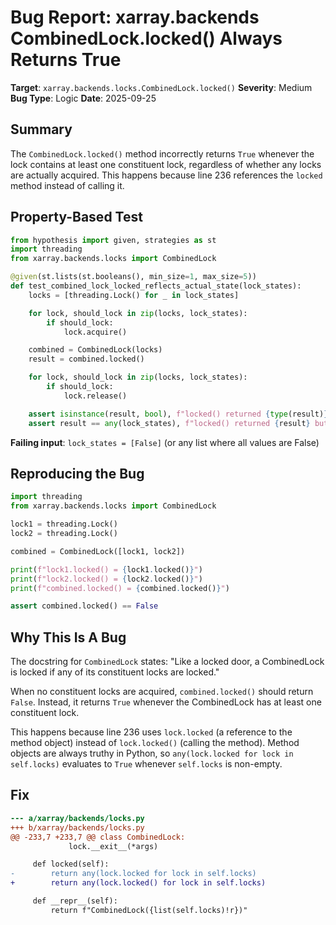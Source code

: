 # Bug Report: xarray.backends CombinedLock.locked() Always Returns True

**Target**: `xarray.backends.locks.CombinedLock.locked()`
**Severity**: Medium
**Bug Type**: Logic
**Date**: 2025-09-25

## Summary

The `CombinedLock.locked()` method incorrectly returns `True` whenever the lock contains at least one constituent lock, regardless of whether any locks are actually acquired. This happens because line 236 references the `locked` method instead of calling it.

## Property-Based Test

```python
from hypothesis import given, strategies as st
import threading
from xarray.backends.locks import CombinedLock

@given(st.lists(st.booleans(), min_size=1, max_size=5))
def test_combined_lock_locked_reflects_actual_state(lock_states):
    locks = [threading.Lock() for _ in lock_states]

    for lock, should_lock in zip(locks, lock_states):
        if should_lock:
            lock.acquire()

    combined = CombinedLock(locks)
    result = combined.locked()

    for lock, should_lock in zip(locks, lock_states):
        if should_lock:
            lock.release()

    assert isinstance(result, bool), f"locked() returned {type(result)} instead of bool"
    assert result == any(lock_states), f"locked() returned {result} but expected {any(lock_states)}"
```

**Failing input**: `lock_states = [False]` (or any list where all values are False)

## Reproducing the Bug

```python
import threading
from xarray.backends.locks import CombinedLock

lock1 = threading.Lock()
lock2 = threading.Lock()

combined = CombinedLock([lock1, lock2])

print(f"lock1.locked() = {lock1.locked()}")
print(f"lock2.locked() = {lock2.locked()}")
print(f"combined.locked() = {combined.locked()}")

assert combined.locked() == False
```

## Why This Is A Bug

The docstring for `CombinedLock` states: "Like a locked door, a CombinedLock is locked if any of its constituent locks are locked."

When no constituent locks are acquired, `combined.locked()` should return `False`. Instead, it returns `True` whenever the CombinedLock has at least one constituent lock.

This happens because line 236 uses `lock.locked` (a reference to the method object) instead of `lock.locked()` (calling the method). Method objects are always truthy in Python, so `any(lock.locked for lock in self.locks)` evaluates to `True` whenever `self.locks` is non-empty.

## Fix

```diff
--- a/xarray/backends/locks.py
+++ b/xarray/backends/locks.py
@@ -233,7 +233,7 @@ class CombinedLock:
             lock.__exit__(*args)

     def locked(self):
-        return any(lock.locked for lock in self.locks)
+        return any(lock.locked() for lock in self.locks)

     def __repr__(self):
         return f"CombinedLock({list(self.locks)!r})"
```